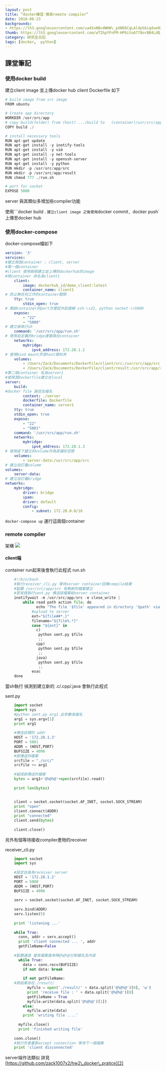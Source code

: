 ```yaml
---
layout: post
title: “docker練習-簡易remote compiler”
date: 2018-06-23
backgrounds:
- https://lh3.googleusercontent.com/ua4SxNBvdWHW\_pXNE6CgLAl4pS6iqdue02CQEE0ErNYKn4a0WnUABbsOOynL5wQymTcN0CbRoZq9hF\_QHeYOjVRBP611d6scXE\_umXBcGMbQ2V\_bHb\_-htdWbUcj9SKxXvY6MJ2wWhQ=w2400
thumb: https://lh3.googleusercontent.com/wTIhpYFnFM-HP6itoA778orBB4LdQ_eKJtKi-nrytngoGC4QU148SxAWENdnscP2WNC4k-aKa9PaC2WeTETUV1TuOEn-gGWkfO0hCJ0ZBv773rmGYxjucVsDiwOfUZyx_3v9W3UAVA=w2400
category: 研究生日記
tags: [docker,  python]
---
```


## 課堂筆記
### 使用docker build
建立client image 並上傳docker hub
client Dockerfile 如下
``` python
# build image from src image
FROM ubuntu  

# Create app directory
WORKDIR /usr/src/app
# copy build(folder) from (host) .../build to   (container)/usr/src/app
COPY build ./

# install necessary tools
RUN apt-get update
RUN apt-get install -y inotify-tools
RUN apt-get install -y vim
RUN apt-get install -y net-tools
RUN apt-get install -y openssh-server
RUN apt-get install -y python
RUN mkdir -p /usr/src/app/src
RUN mkdir -p /usr/src/app/result
RUN chmod 777 ./run.sh

# port for socket
EXPOSE 5000
```

server 與其類似多增加些compiler功能

使用```docker build . `
建立client image 之後使用
`docker commit`, `docker push`
上傳至docker hub

### 使用docker-compose
docker-compose檔如下
``` yml
version: '3'
services:
#建立兩個container : client, server
#第一個container 
#client 使用剛剛建立並上傳到dockerhub的image 
#將container 命名為client1
    client:
        image: dockerhub_id/demo_client:latest
        container_name: client1
# 防止無任何工作的container關閉
    tty: true
        stdin_open: true
# 開啟container的port方便從外部連線 ssh-\>22, python socket-\>5000
    expose:
        - "22"
        - "5000"
# 建立後執行sh
    command: '/usr/src/app/run.sh'
# 使用自定義的bridge連接兩台container
    networks:
        mybridge:
            ipv4_address: 172.28.1.2
# 使用bind mount共享host資料夾
    volumes:
        - /Users/Zack/Documents/DockerFile/client/src:/usr/src/app/src
        - /Users/Zack/Documents/DockerFile/client/result:/usr/src/app/result
#第二個container 名為server1
#使用其Dockerfile建立在local
server:
    build:
#docker file 路徑及檔名
        context: ./server
        dockerfile: Dockerfile
        container_name: server1
    tty: true
    stdin_open: true
    expose:
        - "22"
        - "5001"
    command: '/usr/src/app/run.sh'
    networks:
        mybridge:
            ipv4_address: 172.28.1.3
# 使用底下建立的volume作為其儲存空間
    volumes:
        - server-data:/usr/src/app/src
# 建立自訂義volume
volumes:
    server-data:
# 建立自訂義bridge
networks:
    mybridge:
        driver: bridge
        ipam:
        driver: default
        config:
            - subnet: 172.28.0.0/16
```

`docker-compose up`
運行這兩個container


### remote compiler
架構
[![][image-1]][1]
#### client端
container run起來後會執行此程式
run.sh
``` python
	#!/bin/bash
	#執行receiver_cli.py 等待server container回傳compile結果
	#監聽 /usr/src/app/src 有無新的檔案建立
	#若有就執行sent.py 傳送該檔案給server container
	inotifywait -m /usr/src/app/src -e close_write |
	    while read path action file; do
	          echo "The file '$file' appeared in directory '$path' via '$action'"
	        #upload to server
	        ext="${file##*.}"
	        filename="${file%.*}"
	        case "${ext}" in
	          c)
	           python sent.py $file
	           ;;
	          cpp)
	           python sent.py $file
	           ;;
	          java)
	           python sent.py $file
	           ;;
	        esac
	done
```

當sh執行 偵測到建立新的 .c/.cpp/.java 會執行此程式

sent.py
```python
	import socket
	import sys
	#python sent.py arg1 此參數為檔名
	arg1 = sys.argv[1]
	print arg1
	
	#傳送目標的 addr 
	HOST = '172.28.1.3'
	PORT = 5001
	ADDR = (HOST,PORT)
	BUFSIZE = 4096
	#欲傳送的檔案
	srcfile = "./src/"
	srcfile += arg1
	
	#組成欲傳送的檔案
	bytes = arg1+'@%@%@'+open(srcfile).read()
	
	print len(bytes)
	
	
	client = socket.socket(socket.AF_INET, socket.SOCK_STREAM)
	print "open"
	client.connect(ADDR)
	print "connected"
	client.send(bytes)
	
	client.close()
```

另外有個等待接收compiler產物的receiver

receiver\_cli.py
```python
	import socket
	import sys
	
	#設定自身為receiver server
	HOST = '172.28.1.2'
	PORT = 5000
	ADDR = (HOST,PORT)
	BUFSIZE = 4096
	
	serv = socket.socket(socket.AF_INET, socket.SOCK_STREAM)
	
	serv.bind(ADDR)
	serv.listen(5)
	
	print 'listening ...'
	
	while True:
	  conn, addr = serv.accept()
	  print 'client connected ... ', addr
	  getFileName=False
	
	#監聽通道 當有檔案進來時@%@%@分割檔名及內容
	  while True:
	    data = conn.recv(BUFSIZE)
	    if not data: break
	
	    if not getFileName:
	#將結果存在./result/
	      myfile = open('./result/' + data.split('@%@%@')[0], 'w')
	      print 'receive file : ' + data.split('@%@%@')[0]
	      getFileName = True
	      myfile.write(data.split('@%@%@')[1])
	    else:
	      myfile.write(data)
	    print 'writing file ....'
	
	  myfile.close()
	  print 'finished writing file'
	
	conn.close()
	#執行完會重新accept connection 等待下一個檔案
	print 'client disconnected'
```

server端作法類似
詳見[https://github.com/zack1007x2/hw2\_docker\_pratice][2]

[1]:	https://lh3.googleusercontent.com/Qqa_B-vv2N1HG96FPKl11-3oCqDMwh2YIcKnQ8OViejZS-l7SZpL718frqW8khNYtlrNt-iCsF3Q1-5_XAkPJ8He8YvTHbJGK_tKNs5uasFTKqkzT2Hp-JnNmNo6q5SnCOcUyeCkYw=w2400
[2]:	https://github.com/zack1007x2/hw2_docker_pratice

[image-1]:	https://lh3.googleusercontent.com/nQynC_oweHlz95v5f-kaEz3WOouWnSl_PNiYkQIGcjtgnTJebpad3BDMkYv9yHRkIHhLRRn0CCsnCVHH2MJAqCgW6JUcYw01c_ZCstluRVt41Y_fm67KINAwXYoPb7kxJ_4mRi_dzA=w2400